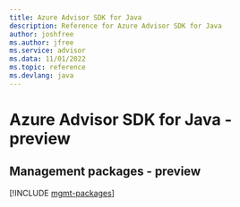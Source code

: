 ```yaml
---
title: Azure Advisor SDK for Java
description: Reference for Azure Advisor SDK for Java
author: joshfree
ms.author: jfree
ms.service: advisor
ms.data: 11/01/2022
ms.topic: reference
ms.devlang: java
---
```

# Azure Advisor SDK for Java - preview

## Management packages - preview
[!INCLUDE [mgmt-packages](advisor-mgmt-index.md)]